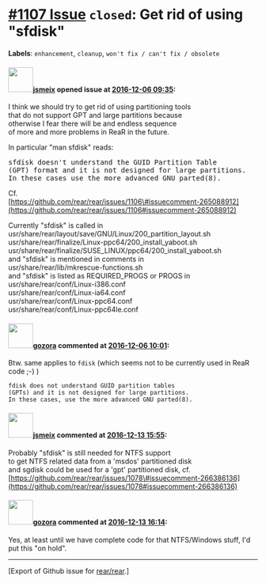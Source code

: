 [\#1107 Issue](https://github.com/rear/rear/issues/1107) `closed`: Get rid of using "sfdisk"
============================================================================================

**Labels**: `enhancement`, `cleanup`, `won't fix / can't fix / obsolete`

#### <img src="https://avatars.githubusercontent.com/u/1788608?u=925fc54e2ce01551392622446ece427f51e2f0ce&v=4" width="50">[jsmeix](https://github.com/jsmeix) opened issue at [2016-12-06 09:35](https://github.com/rear/rear/issues/1107):

I think we should try to get rid of using partitioning tools  
that do not support GPT and large partitions because  
otherwise I fear there will be and endless sequence  
of more and more problems in ReaR in the future.

In particular "man sfdisk" reads:

<pre>
sfdisk doesn't understand the GUID Partition Table
(GPT) format and it is not designed for large partitions.
In these cases use the more advanced GNU parted(8).
</pre>

Cf.  
[https://github.com/rear/rear/issues/1106\#issuecomment-265088912](https://github.com/rear/rear/issues/1106#issuecomment-265088912)

Currently "sfdisk" is called in  
usr/share/rear/layout/save/GNU/Linux/200\_partition\_layout.sh  
usr/share/rear/finalize/Linux-ppc64/200\_install\_yaboot.sh  
usr/share/rear/finalize/SUSE\_LINUX/ppc64/200\_install\_yaboot.sh  
and "sfdisk" is mentioned in comments in  
usr/share/rear/lib/mkrescue-functions.sh  
and "sfdisk" is listed as REQUIRED\_PROGS or PROGS in  
usr/share/rear/conf/Linux-i386.conf  
usr/share/rear/conf/Linux-ia64.conf  
usr/share/rear/conf/Linux-ppc64.conf  
usr/share/rear/conf/Linux-ppc64le.conf

#### <img src="https://avatars.githubusercontent.com/u/12116358?u=1c5ba9dcee5ca3082f03029a7fbe647efd30eb49&v=4" width="50">[gozora](https://github.com/gozora) commented at [2016-12-06 10:01](https://github.com/rear/rear/issues/1107#issuecomment-265109093):

Btw. same applies to `fdisk` (which seems not to be currently used in
ReaR code ;-) )

    fdisk does not understand GUID partition tables 
    (GPTs) and it is not designed for large partitions.  
    In these cases, use the more advanced GNU parted(8).

#### <img src="https://avatars.githubusercontent.com/u/1788608?u=925fc54e2ce01551392622446ece427f51e2f0ce&v=4" width="50">[jsmeix](https://github.com/jsmeix) commented at [2016-12-13 15:55](https://github.com/rear/rear/issues/1107#issuecomment-266776396):

Probably "sfdisk" is still needed for NTFS support  
to get NTFS related data from a 'msdos' partitioned disk  
and sgdisk could be used for a 'gpt' partitioned disk, cf.  
[https://github.com/rear/rear/issues/1078\#issuecomment-266386136](https://github.com/rear/rear/issues/1078#issuecomment-266386136)

#### <img src="https://avatars.githubusercontent.com/u/12116358?u=1c5ba9dcee5ca3082f03029a7fbe647efd30eb49&v=4" width="50">[gozora](https://github.com/gozora) commented at [2016-12-13 16:14](https://github.com/rear/rear/issues/1107#issuecomment-266782302):

Yes, at least until we have complete code for that NTFS/Windows stuff,
I'd put this "on hold".

------------------------------------------------------------------------

\[Export of Github issue for
[rear/rear](https://github.com/rear/rear).\]
